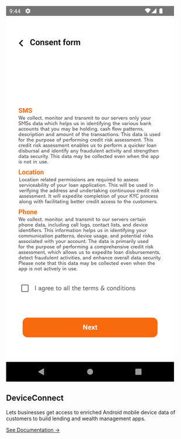 <!-- 

<div class="container">
  <div class="sidebar">
    <h2>Sidebar</h2>
    <ul>
      <li><a href="index.html">Home</a></li>
      <li><a href="page2.html">Page 2</a></li>
      <li><a href="page3.html">Page 3</a></li>
    </ul>
  </div>

  <div class="content">
    <h1>Hello, GitHub Pages!</h1>
    <p>This is my homepage with a left-aligned sidebar layout.</p>
  </div>
</div> -->

<link rel="stylesheet" href="assets/css/style.css" />

<div class="features">
  <div class="feature">
    <img src="assets/images/deviceconnect.png" alt="DeviceConnect" class="feature-img" />
    <h2>DeviceConnect</h2>
    <p>
      Lets businesses get access to enriched Android mobile device data of customers to build lending and wealth management apps.
    </p>
    <a href="device-connect/" class="doc_link">See Documentation →</a>
  </div>
</div>
